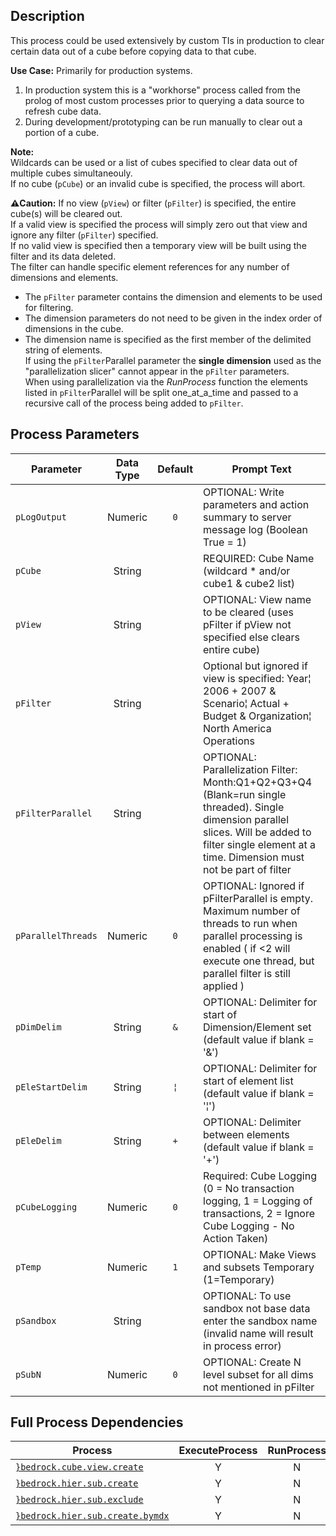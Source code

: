 ## Description
   
 This process could be used extensively by custom TIs in production to clear certain data out of a cube before copying data to that cube.  
     
**Use Case:**    Primarily for production systems.  
1. In production system this is a "workhorse" process called from the prolog of most custom processes prior to querying a data source to refresh cube data.  
2. During development/prototyping can be run manually to clear out a portion of a cube.  
     
**Note:**     
 Wildcards can be used or a list of cubes specified to clear data out of multiple cubes simultaneouly.  
 If no cube (`pCube`) or an invalid cube is specified, the process will abort.  
     
**:warning:Caution:** If no view (`pView`) or filter (`pFilter`) is specified, the entire cube(s) will be cleared out.  
 If a valid view is specified the process will simply zero out that view and ignore any filter (`pFilter`) specified.  
 If no valid view is specified then a temporary view will be built using the filter and its data deleted.  
 The filter can handle specific element references for any number of dimensions and elements.  
 - The `pFilter` parameter contains the dimension and elements to be used for filtering.  
 - The dimension parameters do not need to be given in the index order of dimensions in the cube.  
 - The dimension name is specified as the first member of the delimited string of elements.  
 If using the `pFilter`Parallel parameter the **single dimension** used as the "parallelization slicer" cannot appear in  the `pFilter` parameters.  
 When using parallelization via the *RunProcess* function the elements listed in `pFilter`Parallel will be split one_at_a_time  and passed to a recursive call of the process being added to `pFilter`.  
## Process Parameters
  
|Parameter|Data Type|Default|Prompt Text|
  |---|:-:|:-:|---|
  |`pLogOutput`|Numeric|`0`|OPTIONAL: Write parameters and action summary to server message log (Boolean True = 1)|
  |`pCube`|String||REQUIRED: Cube Name (wildcard * and/or cube1 & cube2 list)|
  |`pView`|String||OPTIONAL: View name to be cleared (uses pFilter if pView not specified else clears entire cube)|
  |`pFilter`|String||Optional but ignored if view is specified: Year¦ 2006 + 2007 & Scenario¦ Actual + Budget & Organization¦ North America Operations|
  |`pFilterParallel`|String||OPTIONAL: Parallelization Filter: Month:Q1+Q2+Q3+Q4 (Blank=run single threaded). Single dimension parallel slices. Will be added to filter single element at a time. Dimension must not be part of filter|
  |`pParallelThreads`|Numeric|`0`|OPTIONAL: Ignored if pFilterParallel is empty. Maximum number of threads to run when parallel processing is enabled ( if <2 will execute one thread, but parallel filter is still applied )|
  |`pDimDelim`|String|`&`|OPTIONAL: Delimiter for start of Dimension/Element set  (default value if blank = '&')|
  |`pEleStartDelim`|String|`¦`|OPTIONAL: Delimiter for start of element list  (default value if blank = '¦')|
  |`pEleDelim`|String|`+`|OPTIONAL: Delimiter between elements (default value if blank = '+')|
  |`pCubeLogging`|Numeric|`0`|Required: Cube Logging (0 = No transaction logging, 1 = Logging of transactions, 2 = Ignore Cube Logging - No Action Taken)|
  |`pTemp`|Numeric|`1`|OPTIONAL: Make Views and subsets Temporary (1=Temporary)|
  |`pSandbox`|String||OPTIONAL: To use sandbox not base data enter the sandbox name (invalid name will result in process error)|
  |`pSubN`|Numeric|`0`|OPTIONAL: Create N level subset for all dims not mentioned in pFilter|
  ## Full Process Dependencies
  
|Process|ExecuteProcess|RunProcess|
  |---|:-:|:-:|
  |[`}bedrock.cube.view.create`](}bedrock.cube.view.create)|Y|N|
  |[`}bedrock.hier.sub.create`](}bedrock.hier.sub.create)|Y|N|
  |[`}bedrock.hier.sub.exclude`](}bedrock.hier.sub.exclude)|Y|N|
  |[`}bedrock.hier.sub.create.bymdx`](}bedrock.hier.sub.create.bymdx)|Y|N|
  